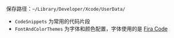 保存路径：`~/Library/Developer/Xcode/UserData/`

- `CodeSnippets` 为常用的代码片段
- `FontAndColorThemes` 为字体和颜色配置，字体使用的是 [Fira Code](https://github.com/tonsky/FiraCode)

